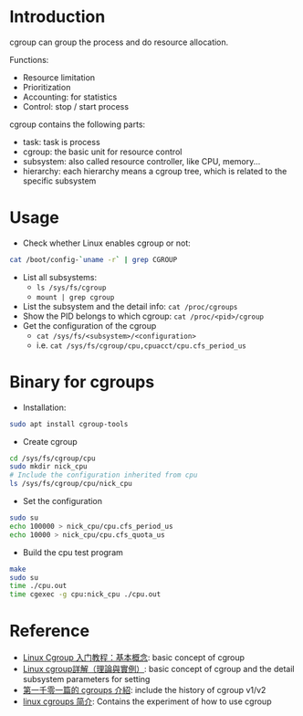 # Introduction

cgroup can group the process and do resource allocation.

Functions:
* Resource limitation
* Prioritization
* Accounting: for statistics
* Control: stop / start process

cgroup contains the following parts:
* task: task is process
* cgroup: the basic unit for resource control
* subsystem: also called resource controller, like CPU, memory...
* hierarchy: each hierarchy means a cgroup tree, which is related to the specific subsystem

# Usage

* Check whether Linux enables cgroup or not: 
```bash
cat /boot/config-`uname -r` | grep CGROUP
```
* List all subsystems:
  - `ls /sys/fs/cgroup`
  - `mount | grep cgroup`
* List the subsystem and the detail info: `cat /proc/cgroups`
* Show the PID belongs to which cgroup: `cat /proc/<pid>/cgroup`
* Get the configuration of the cgroup
  - `cat /sys/fs/<subsystem>/<configuration>`
  - i.e. `cat /sys/fs/cgroup/cpu,cpuacct/cpu.cfs_period_us`

# Binary for cgroups

* Installation:
```bash
sudo apt install cgroup-tools
```
* Create cgroup
```bash
cd /sys/fs/cgroup/cpu
sudo mkdir nick_cpu
# Include the configuration inherited from cpu
ls /sys/fs/cgroup/cpu/nick_cpu
```
* Set the configuration
```bash
sudo su
echo 100000 > nick_cpu/cpu.cfs_period_us
echo 10000 > nick_cpu/cpu.cfs_quota_us
```
* Build the cpu test program
```bash
make
sudo su
time ./cpu.out
time cgexec -g cpu:nick_cpu ./cpu.out
```

# Reference

* [Linux Cgroup 入门教程：基本概念](https://fuckcloudnative.io/posts/understanding-cgroups-part-1-basics/#span-idinline-toc4span-%E6%80%BB%E7%BB%93): basic concept of cgroup
* [Linux cgroup詳解（理論與實例）](https://www.twblogs.net/a/5d164e92bd9eee1ede05419a): basic concept of cgroup and the detail subsystem parameters for setting
* [第一千零一篇的 cgroups 介紹](https://medium.com/starbugs/%E7%AC%AC%E4%B8%80%E5%8D%83%E9%9B%B6%E4%B8%80%E7%AF%87%E7%9A%84-cgroups-%E4%BB%8B%E7%B4%B9-a1c5005be88c): include the history of cgroup v1/v2
* [linux cgroups 简介](https://cloud.tencent.com/developer/article/1444877): Contains the experiment of how to use cgroup
